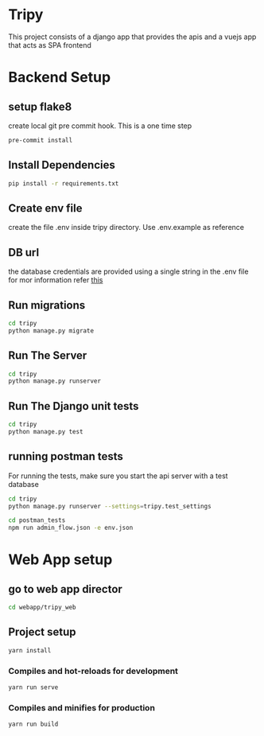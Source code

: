 # Tripy

This project consists of a django app that provides the apis and a vuejs app that acts as SPA frontend

# Backend Setup
## setup flake8
create local git pre commit hook. This is a one time step
```bash
pre-commit install
```

## Install Dependencies
```bash
pip install -r requirements.txt
```

## Create env file
create the file .env inside tripy directory. Use .env.example as reference

## DB url
the database credentials are provided using a single string in the .env file
for mor information refer [this](https://github.com/jacobian/dj-database-url)

## Run migrations
```bash
cd tripy
python manage.py migrate
```

## Run The Server
```bash
cd tripy
python manage.py runserver
```

## Run The Django unit tests
```bash
cd tripy
python manage.py test
```

## running postman tests
For running the tests, make sure you start the api server with a test database

```bash
cd tripy
python manage.py runserver --settings=tripy.test_settings
```

```bash
cd postman_tests
npm run admin_flow.json -e env.json
```

# Web App setup
## go to web app director
```bash
cd webapp/tripy_web
```
## Project setup
```bash
yarn install
```

### Compiles and hot-reloads for development
```bash
yarn run serve
```

### Compiles and minifies for production
```bash
yarn run build
```
